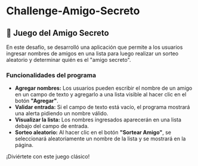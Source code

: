 # Challenge-Amigo-Secreto

## 🎁 Juego del Amigo Secreto  

En este desafío, se desarrolló una aplicación que permite a los usuarios ingresar nombres de amigos en una lista para luego realizar un sorteo aleatorio y determinar quién es el "amigo secreto".  

### Funcionalidades del programa  

- **Agregar nombres:** Los usuarios pueden escribir el nombre de un amigo en un campo de texto y agregarlo a una lista visible al hacer clic en el botón **"Agregar"**.  
- **Validar entrada:** Si el campo de texto está vacío, el programa mostrará una alerta pidiendo un nombre válido.  
- **Visualizar la lista:** Los nombres ingresados aparecerán en una lista debajo del campo de entrada.  
- **Sorteo aleatorio:** Al hacer clic en el botón **"Sortear Amigo"**, se seleccionará aleatoriamente un nombre de la lista y se mostrará en la página.  

¡Diviértete con este juego clásico!
